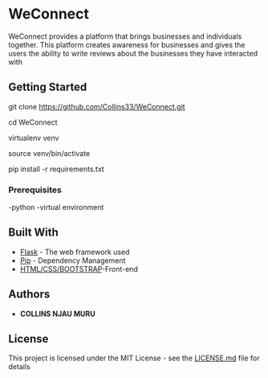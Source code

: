 # WeConnect

WeConnect provides a platform that brings businesses and individuals together. This platform creates awareness for businesses and gives the users the ability to write reviews about the businesses they have interacted with

## Getting Started

git clone https://github.com/Collins33/WeConnect.git

cd WeConnect

virtualenv venv

source venv/bin/activate

pip install -r requirements.txt

### Prerequisites

-python
-virtual environment

## Built With

* [Flask](http://flask.pocoo.org/) - The web framework used
* [Pip](https://pypi.python.org/pypi/pip) - Dependency Management
* [HTML/CSS/BOOTSTRAP](https://getbootstrap.com/)-Front-end 


 

## Authors

* **COLLINS NJAU MURU** 



## License

This project is licensed under the MIT License - see the [LICENSE.md](LICENSE.md) file for details



